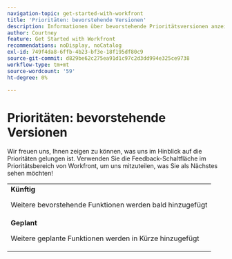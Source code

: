 ```yaml
---
navigation-topic: get-started-with-workfront
title: 'Prioritäten: bevorstehende Versionen'
description: Informationen über bevorstehende Prioritätsversionen anzeigen
author: Courtney
feature: Get Started with Workfront
recommendations: noDisplay, noCatalog
exl-id: 749f4da8-6ffb-4b23-bf3e-18f195df80c9
source-git-commit: d829be62c275ea91d1c97c2d3dd994e325ce9738
workflow-type: tm+mt
source-wordcount: '59'
ht-degree: 0%

---
```


# Prioritäten: bevorstehende Versionen

Wir freuen uns, Ihnen zeigen zu können, was uns im Hinblick auf die Prioritäten gelungen ist. Verwenden Sie die Feedback-Schaltfläche im Prioritätsbereich von Workfront, um uns mitzuteilen, was Sie als Nächstes sehen möchten!

<table>
  <tr>
    <td><strong>Künftig</strong>
   <p>Weitere bevorstehende Funktionen werden bald hinzugefügt</p>
    </td>
  </tr>
  <tr>
    <td><strong>Geplant</strong>
<p>Weitere geplante Funktionen werden in Kürze hinzugefügt</p>
    </td>
  </tr>
</table>
